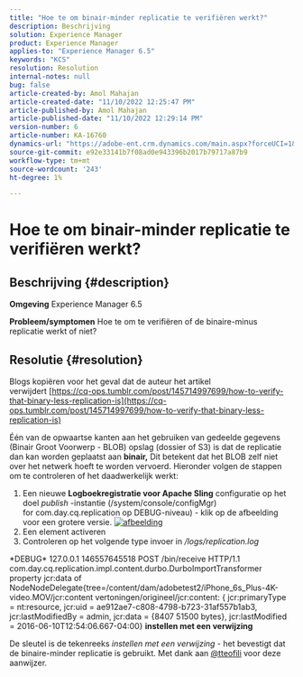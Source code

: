 ```yaml
---
title: "Hoe te om binair-minder replicatie te verifiëren werkt?"
description: Beschrijving
solution: Experience Manager
product: Experience Manager
applies-to: "Experience Manager 6.5"
keywords: "KCS"
resolution: Resolution
internal-notes: null
bug: false
article-created-by: Amol Mahajan
article-created-date: "11/10/2022 12:25:47 PM"
article-published-by: Amol Mahajan
article-published-date: "11/10/2022 12:29:14 PM"
version-number: 6
article-number: KA-16760
dynamics-url: "https://adobe-ent.crm.dynamics.com/main.aspx?forceUCI=1&pagetype=entityrecord&etn=knowledgearticle&id=2ab840c8-f260-ed11-9561-6045bd006268"
source-git-commit: e92e33141b7f08ad0e943396b2017b79717a87b9
workflow-type: tm+mt
source-wordcount: '243'
ht-degree: 1%

---
```


# Hoe te om binair-minder replicatie te verifiëren werkt?

## Beschrijving {#description}

<b>Omgeving</b>
Experience Manager 6.5


<b>Probleem/symptomen</b>
Hoe te om te verifiëren of de binaire-minus replicatie werkt of niet?


## Resolutie {#resolution}


Blogs kopiëren voor het geval dat de auteur het artikel verwijdert [https://cq-ops.tumblr.com/post/145714997699/how-to-verify-that-binary-less-replication-is](https://cq-ops.tumblr.com/post/145714997699/how-to-verify-that-binary-less-replication-is)

Één van de opwaartse kanten aan het gebruiken van gedeelde gegevens (Binair Groot Voorwerp - BLOB) opslag (dossier of S3) is dat de replicatie dan kan worden geplaatst aan <b>binair,</b> Dit betekent dat het BLOB zelf niet over het netwerk hoeft te worden vervoerd. Hieronder volgen de stappen om te controleren of het daadwerkelijk werkt:



1. Een nieuwe <b>Logboekregistratie voor Apache Sling</b> configuratie op het doel *publish* -instantie (/system/console/configMgr) for com.day.cq.replication op DEBUG-niveau) - klik op de afbeelding voor een grotere versie. [![afbeelding](https://64.media.tumblr.com/7399cc8fc96a1bb17456e9aff2af2999/tumblr_inline_p9j3kgHl8K1r414c2_500.png)](https://href.li/?http://jayan.kandathil.ca/CQ-OPS/aem62/LoggingLogger-Replication.png)
2. Een element activeren
3. Controleren op het volgende type invoer in */logs/replication.log*


\*DEBUG\* 127.0.0.1 146557645518 POST /bin/receive HTTP/1.1 com.day.cq.replication.impl.content.durbo.DurboImportTransformer property jcr:data of NodeNodeDelegate{tree=/content/dam/adobetest2/iPhone_6s_Plus-4K-video.MOV/jcr:content vertoningen/origineel/jcr:content: { jcr:primaryType = nt:resource, jcr:uid = ae912ae7-c808-4798-b723-31af557b1ab3, jcr:lastModifiedBy = admin, jcr:data = {8407 51500 bytes}, jcr:lastModified = 2016-06-10T12:54:06.667-04:00} <b>instellen met een verwijzing</b>

De sleutel is de tekenreeks *instellen met een verwijzing* - het bevestigt dat de binaire-minder replicatie is gebruikt. Met dank aan [@tteofili](https://twitter.com/tteofili) voor deze aanwijzer.


